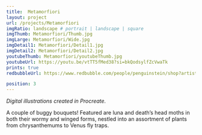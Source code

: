 ```yaml
---
title:  Metamorfiori
layout: project
url: /projects/Metamorfiori
imgRatio: landscape # portrait | landscape | square
imgThumb: Metamorfiori/Thumb.jpg
imgLarge: Metamorfiori/Wide.jpg
imgDetail1: Metamorfiori/Detail1.jpg
imgDetail2: Metamorfiori/Detail2.jpg
youtubeThumb: Metamorfiori/youtubeThumb.jpg
youtubeUrl: https://youtu.be/vtTT5fMed38?si=bkQodsylfZcVwaTk
prints: true
redbubbleUrl: https://www.redbubble.com/people/penguinstein/shop?artistUserName=penguinstein&asc=u&collections=4336783

position: 3
---
```


*Digital illustrations created in Procreate.*

A couple of buggy bouquets! Featured are luna and death’s head moths in both their wormy and winged forms, nestled into an assortment of plants from chrysanthemums to Venus fly traps.